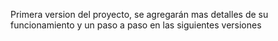 Primera version del proyecto, se agregarán mas detalles de su funcionamiento y un paso a paso en las siguientes versiones